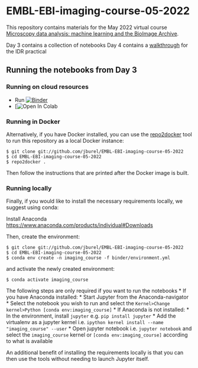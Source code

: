 # EMBL-EBI-imaging-course-05-2022

This repository contains materials for the May 2022 virtual course [Microscopy data analysis: machine learning and the BioImage Archive]( https://www.ebi.ac.uk/training/events/microscopy-data-analysis-machine-learning-and-bioimage-archive-2022).

Day 3 contains a collection of notebooks
Day 4 contains a [walkthrough](Image-Data-Resource-Practical.md) for the IDR practical


## Running the notebooks from Day 3

### Running on cloud resources

* Run [![Binder](https://mybinder.org/badge_logo.svg)](https://mybinder.org/v2/gh/jburel/EMBL-EBI-imaging-course-05-2022/master?filepath=Day_3)
* [![Open In Colab](https://colab.research.google.com/github/jburel/EMBL-EBI-imaging-course-05-2022/)

### Running in Docker


Alternatively, if you have Docker installed, you can use the [repo2docker](https://repo2docker.readthedocs.io/en/latest/)
tool to run this repository as a local Docker instance:

    $ git clone git://github.com/jburel/EMBL-EBI-imaging-course-05-2022
    $ cd EMBL-EBI-imaging-course-05-2022
    $ repo2docker .

Then follow the instructions that are printed after the Docker image is built.


### Running locally

Finally, if you would like to install the necessary requirements locally,
we suggest using conda:

Install Anaconda https://www.anaconda.com/products/individual#Downloads

Then, create the environment:

    $ git clone git://github.com/jburel/EMBL-EBI-imaging-course-05-2022
    $ cd EMBL-EBI-imaging-course-05-2022
    $ conda env create -n imaging_course -f binder/environment.yml

and activate the newly created environment:

    $ conda activate imaging_course

The following steps are only required if you want to run the notebooks
    * If you have Anaconda installed:
        * Start Jupyter from the Anaconda-navigator
        * Select the notebook you wish to run and select the ``Kernel>Change kernel>Python [conda env:imaging_course]``
    * If Anaconda is not installed:
        * In the environment, install ``jupyter`` e.g. ``pip install jupyter``
        * Add the virtualenv as a jupyter kernel i.e. ``ipython kernel install --name "imaging_course" --user``
        * Open jupyter notebook i.e. ``jupyter notebook`` and select the ``imaging_course`` kernel or ``[conda env:imaging_course]`` according to what is   available


An additional benefit of installing the requirements locally is that you
can then use the tools without needing to launch Jupyter itself.

